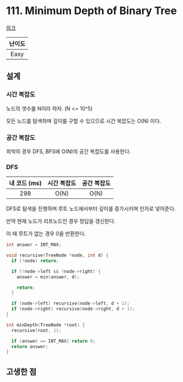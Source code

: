 # 111. Minimum Depth of Binary Tree

[링크](https://leetcode.com/problems/minimum-depth-of-binary-tree/)

| 난이도 |
| :----: |
|  Easy  |

## 설계

### 시간 복잡도

노드의 갯수를 N이라 하자. (N <= 10^5)

모든 노드를 탐색하며 깊이를 구할 수 있으므로 시간 복잡도는 O(N) 이다.

### 공간 복잡도

최악의 경우 DFS, BFS에 O(N)의 공간 복잡도를 사용한다.

### DFS

| 내 코드 (ms) | 시간 복잡도 | 공간 복잡도 |
| :----------: | :---------: | :---------: |
|     298      |    O(N)     |    O(N)     |

DFS로 탐색을 진행하며 루트 노드에서부터 깊이를 증가시키며 인자로 넣어준다.

만약 현재 노드가 리프노드인 경우 정답을 갱신한다.

이 때 루트가 없는 경우 0을 반환한다.

```cpp
int answer = INT_MAX;

void recursive(TreeNode *node, int d) {
  if (!node) return;

  if (!node->left && !node->right) {
    answer = min(answer, d);

    return;
  }

  if (node->left) recursive(node->left, d + 1);
  if (node->right) recursive(node->right, d + 1);
}

int minDepth(TreeNode *root) {
  recursive(root, 1);

  if (answer == INT_MAX) return 0;
  return answer;
}
```

## 고생한 점
